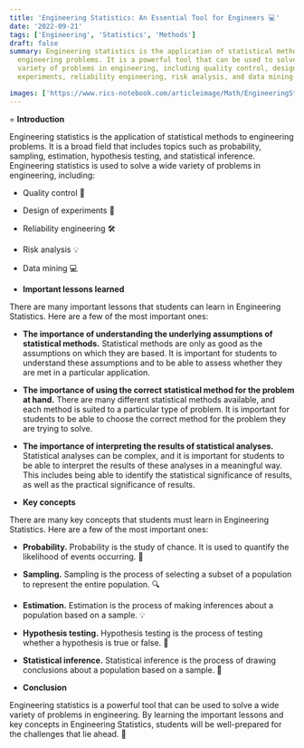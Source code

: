 ```yaml
---
title: 'Engineering Statistics: An Essential Tool for Engineers 💻'
date: '2022-09-21'
tags: ['Engineering', 'Statistics', 'Methods']
draft: false
summary: Engineering statistics is the application of statistical methods to
  engineering problems. It is a powerful tool that can be used to solve a wide
  variety of problems in engineering, including quality control, design of
  experiments, reliability engineering, risk analysis, and data mining.

images: ['https://www.rics-notebook.com/articleimage/Math/EngineeringStats.png']
---
```


= **Introduction**

Engineering statistics is the application of statistical methods to engineering
problems. It is a broad field that includes topics such as probability,
sampling, estimation, hypothesis testing, and statistical inference. Engineering
statistics is used to solve a wide variety of problems in engineering,
including:

- Quality control 🔧
- Design of experiments 🔬
- Reliability engineering 🛠️
- Risk analysis 💡
- Data mining 💻

- **Important lessons learned**

There are many important lessons that students can learn in Engineering
Statistics. Here are a few of the most important ones:

- **The importance of understanding the underlying assumptions of statistical
  methods.** Statistical methods are only as good as the assumptions on which
  they are based. It is important for students to understand these assumptions
  and to be able to assess whether they are met in a particular application.
- **The importance of using the correct statistical method for the problem at
  hand.** There are many different statistical methods available, and each
  method is suited to a particular type of problem. It is important for students
  to be able to choose the correct method for the problem they are trying to
  solve.
- **The importance of interpreting the results of statistical analyses.**
  Statistical analyses can be complex, and it is important for students to be
  able to interpret the results of these analyses in a meaningful way. This
  includes being able to identify the statistical significance of results, as
  well as the practical significance of results.

- **Key concepts**

There are many key concepts that students must learn in Engineering Statistics.
Here are a few of the most important ones:

- **Probability.** Probability is the study of chance. It is used to quantify
  the likelihood of events occurring. 🎲
- **Sampling.** Sampling is the process of selecting a subset of a population to
  represent the entire population. 🔍
- **Estimation.** Estimation is the process of making inferences about a
  population based on a sample. 💡
- **Hypothesis testing.** Hypothesis testing is the process of testing whether a
  hypothesis is true or false. 🧪
- **Statistical inference.** Statistical inference is the process of drawing
  conclusions about a population based on a sample. 🎨

- **Conclusion**

Engineering statistics is a powerful tool that can be used to solve a wide
variety of problems in engineering. By learning the important lessons and key
concepts in Engineering Statistics, students will be well-prepared for the
challenges that lie ahead. 🚀
